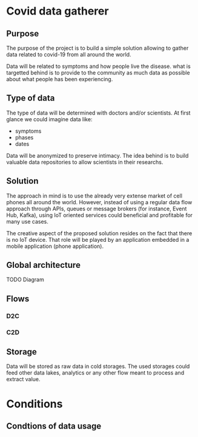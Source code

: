 # Covid data gatherer

## Purpose
The purpose of the project is to build a simple solution allowing to gather data related to covid-19 from all around the world.

Data will be related to symptoms and how people live the disease.
what is targetted behind is to provide to the community as much data as possible about what people has been experiencing.

## Type of data
The type of data will be determined with doctors and/or scientists.
At first glance we could imagine data like:
 - symptoms
 - phases
 - dates

Data will be anonymized to preserve intimacy.
The idea behind is to build valuable data repositories to allow scientists in their researchs.


## Solution
The approach in mind is to use the already very extense market of cell phones all around the world.
However, instead of using a regular data flow approach through APIs, queues or message brokers (for instance, Event Hub, Kafka), using IoT oriented services could beneficial and profitable for many use cases.

The creative aspect of the proposed solution resides on the fact that there is no IoT device. That role will be played by an application embedded in a mobile application (phone application).


## Global architecture
TODO Diagram

## Flows
### D2C



### C2D



## Storage
Data will be stored as raw data in cold storages.
The used storages could feed other data lakes, analytics or any other flow meant to process and extract value.

# Conditions

## Condtions of data usage